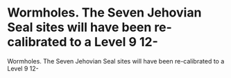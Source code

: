 # Wormholes. The Seven Jehovian Seal sites will have been re-calibrated to a Level 9 12-

Wormholes. The Seven Jehovian Seal sites will have been re-calibrated to a Level 9 12-